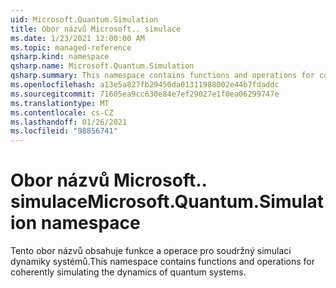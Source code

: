 ```yaml
---
uid: Microsoft.Quantum.Simulation
title: Obor názvů Microsoft.. simulace
ms.date: 1/23/2021 12:00:00 AM
ms.topic: managed-reference
qsharp.kind: namespace
qsharp.name: Microsoft.Quantum.Simulation
qsharp.summary: This namespace contains functions and operations for coherently simulating the dynamics of quantum systems.
ms.openlocfilehash: a13e5a827fb29450da01311988002e44b7fdaddc
ms.sourcegitcommit: 71605ea9cc630e84e7ef29027e1f0ea06299747e
ms.translationtype: MT
ms.contentlocale: cs-CZ
ms.lasthandoff: 01/26/2021
ms.locfileid: "98856741"
---
```

# <a name="microsoftquantumsimulation-namespace"></a><span data-ttu-id="7498c-102">Obor názvů Microsoft.. simulace</span><span class="sxs-lookup"><span data-stu-id="7498c-102">Microsoft.Quantum.Simulation namespace</span></span>

<span data-ttu-id="7498c-103">Tento obor názvů obsahuje funkce a operace pro soudržný simulaci dynamiky systémů.</span><span class="sxs-lookup"><span data-stu-id="7498c-103">This namespace contains functions and operations for coherently simulating the dynamics of quantum systems.</span></span>

